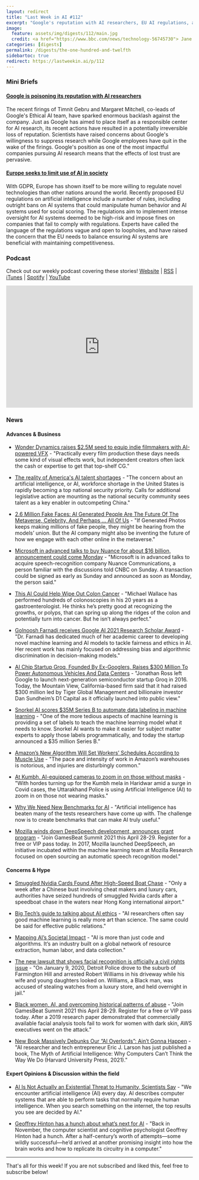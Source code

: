 ```yaml
---
layout: redirect
title: "Last Week in AI #112"
excerpt: "Google's reputation with AI researchers, EU AI regulations, and more!"
image:
  feature: assets/img/digests/112/main.jpg
  credit: <a href="https://www.bbc.com/news/technology-56745730"> Jane Wakefield / Getty Images via BBC </a>
categories: [digests]
permalink: /digests/the-one-hundred-and-twelfth
sidebartoc: true
redirect: https://lastweekin.ai/p/112
---
```


### Mini Briefs

#### [Google is poisoning its reputation with AI researchers](https://www.theverge.com/2021/4/13/22370158/google-ai-ethics-timnit-gebru-margaret-mitchell-firing-reputation)

The recent firings of Timnit Gebru and Margaret Mitchell, co-leads of Google's Ethical AI team, have sparked enormous backlash against the company. Just as Google has aimed to place itself as a responsible center for AI research, its recent actions have resulted in a potentially irreversible loss of reputation. Scientists have raised concerns about Google's willingness to suppress research while Google employees have quit in the wake of the firings. Google's position as one of the most impactful companies pursuing AI research means that the effects of lost trust are pervasive.

#### [Europe seeks to limit use of AI in society](https://www.bbc.com/news/technology-56745730)

With GDPR, Europe has shown itself to be more willing to regulate novel technologies than other nations around the world. Recently proposed EU regulations on artificial intelligence include a number of rules, including outright bans on AI systems that could manipulate human behavior and AI systems used for social scoring. The regulations aim to implement intense oversight for AI systems deemed to be high-risk and impose fines on companies that fail to comply with regulations. Experts have called the language of the regulations vague and open to loopholes, and have raised the concern that the EU needs to balance ensuring AI systems are beneficial with maintaining competitiveness.


### Podcast

Check out our weekly podcast covering these stories!
[Website](https://aitalk.podbean.com) \|
[RSS](https://feed.podbean.com/aitalk/feed.xml) \|
[iTunes](https://podcasts.apple.com/us/podcast/lets-talk-ai/id1502782720) \|
[Spotify](https://open.spotify.com/show/17HiNdxcoKJLLNibIAyUch) \|
[YouTube](https://www.youtube.com/channel/UCKARTq-t5SPMzwtft8FWwnA)
<iframe title="Let's Talk AI" id="multi_iframe" class="podcast_embed"
 src="https://www.podbean.com/media/player/multi?playlist=http%3A%2F%2Fplaylist.podbean.com%2F7703921%2Fplaylist_multi.xml&vjs=1&kdsowie31j4k1jlf913=4975ccdd28d39e38bf5a1ccaf0c6ca4337fa996b&size=430&skin=9&episode_list_bg=%23ffffff&bg_left=%23000000&bg_mid=%230c5056&bg_right=%232a1844&podcast_title_color=%23c4c4c4&episode_title_color=%23ffffff&auto=0&share=1&fonts=Helvetica&download=0&rtl=0&show_playlist_recent_number=10&pbad=1"
 scrolling="yes" allowfullscreen="" width="100%" height="330" frameborder="0"></iframe>

### News
#### Advances & Business

* [Wonder Dynamics raises $2.5M seed to equip indie filmmakers with AI-powered VFX](https://techcrunch.com/2021/04/09/wonder-dynamics-raises-2-5m-seed-to-equip-indie-filmmakers-with-ai-powered-vfx/) - "Practically every film production these days needs some kind of visual effects work, but independent creators often lack the cash or expertise to get that top-shelf CG."

* [The reality of America's AI talent shortages](https://thehill.com/opinion/technology/547418-the-reality-of-americas-ai-talent-shortages) - "The concern about an artificial intelligence, or AI, workforce shortage in the United States is rapidly becoming a top national security priority. Calls for additional legislative action are mounting as the national security community sees talent as a key enabler in outcompeting China."

* [2.6 Million Fake Faces: AI Generated People Are The Future Of The Metaverse, Celebrity, And Perhaps ... All Of Us](https://www.forbes.com/sites/johnkoetsier/2021/04/11/26-million-fake-faces-ai-generated-people-are-the-future-of-the-metaverse-celebrity-and-perhaps--all-of-us/) - "If Generated Photos keeps making millions of fake people, they might be hearing from the models’ union. But the AI company might also be inventing the future of how we engage with each other online in the metaverse."

* [Microsoft in advanced talks to buy Nuance for about $16 billion, announcement could come Monday](https://www.cnbc.com/2021/04/11/microsoft-in-advanced-talks-to-buy-speech-recognition-company-nuance.html) - "Microsoft is in advanced talks to acquire speech-recognition company Nuance Communications, a person familiar with the discussions told CNBC on Sunday. A transaction could be signed as early as Sunday and announced as soon as Monday, the person said."

* [This AI Could Help Wipe Out Colon Cancer](https://www.wired.com/story/ai-help-wipe-out-colon-cancer/) - "Michael Wallace has performed hundreds of colonoscopies in his 20 years as a gastroenterologist. He thinks he’s pretty good at recognizing the growths, or polyps, that can spring up along the ridges of the colon and potentially turn into cancer. But he isn’t always perfect."

* [Golnoosh Farnadi receives Google AI 2021 Research Scholar Award](https://mila.quebec/en/golnoosh-farnadi-receives-google-ai-2021-research-scholar-award/) - "Dr. Farnadi has dedicated much of her academic career to developing novel machine learning and AI models to tackle fairness and ethics in AI. Her recent work has mainly focused on addressing bias and algorithmic discrimination in decision-making models."

* [AI Chip Startup Groq, Founded By Ex-Googlers, Raises $300 Million To Power Autonomous Vehicles And Data Centers](https://www.forbes.com/sites/amyfeldman/2021/04/14/ai-chip-startup-groq-founded-by-ex-googlers-raises-300-million-to-power-autonomous-vehicles-and-data-centers/) - "Jonathan Ross left Google to launch next-generation semiconductor startup Groq in 2016. Today, the Mountain View, California-based firm said that it had raised $300 million led by Tiger Global Management and billionaire investor Dan Sundheim’s D1 Capital as it officially launched into public view."

* [Snorkel AI scores $35M Series B to automate data labeling in machine learning](https://techcrunch.com/2021/04/07/snorkel-ai-scores-35m-series-b-to-automate-data-labeling-in-machine-learning-apps/) - "One of the more tedious aspects of machine learning is providing a set of labels to teach the machine learning model what it needs to know. Snorkel AI wants to make it easier for subject matter experts to apply those labels programmatically, and today the startup announced a $35 million Series B."

* [Amazon’s New Algorithm Will Set Workers’ Schedules According to Muscle Use](https://www.vice.com/en/article/z3xeba/amazons-new-algorithm-will-set-workers-schedules-according-to-muscle-use) - "The pace and intensity of work in Amazon’s warehouses is notorious, and injuries are disturbingly common."

* [At Kumbh, AI-equipped cameras to zoom in on those without masks](https://indianexpress.com/article/india/at-kumbh-ai-equipped-cameras-to-zoom-in-on-those-without-masks-7269573/) - "With hordes turning up for the Kumbh mela in Haridwar amid a surge in Covid cases, the Uttarakhand Police is using Artificial Intelligence (AI) to zoom in on those not wearing masks."

* [Why We Need New Benchmarks for AI](https://www.wsj.com/articles/why-we-need-new-benchmarks-for-ai-11617634800) - "Artificial intelligence has beaten many of the tests researchers have come up with. The challenge now is to create benchmarks that can make AI truly useful."

* [Mozilla winds down DeepSpeech development, announces grant program](https://venturebeat.com/2021/04/12/mozilla-winds-down-deepspeech-development-announces-grant-program/) - "Join GamesBeat Summit 2021 this April 28-29. Register for a free or VIP pass today. In 2017, Mozilla launched DeepSpeech, an initiative incubated within the machine learning team at Mozilla Research focused on open sourcing an automatic speech recognition model."

#### Concerns & Hype

* [Smuggled Nvidia Cards Found After High-Speed Boat Chase](https://kotaku.com/smuggled-nvidia-cards-found-after-high-speed-boat-chase-1846639727) - "Only a week after a Chinese bust involving cheat makers and luxury cars, authorities have seized hundreds of smuggled Nvidia cards after a speedboat chase in the waters near Hong Kong international airport."

* [Big Tech’s guide to talking about AI ethics](https://www.technologyreview.com/2021/04/13/1022568/big-tech-ai-ethics-guide/) - "AI researchers often say good machine learning is really more art than science. The same could be said for effective public relations."

* [Mapping AI’s Societal Impact](https://hbr.org/podcast/2021/04/mapping-ais-societal-impact) - "AI is more than just code and algorithms. It’s an industry built on a global network of resource extraction, human labor, and data collection."

* [The new lawsuit that shows facial recognition is officially a civil rights issue](https://www.technologyreview.com/2021/04/14/1022676/robert-williams-facial-recognition-lawsuit-aclu-detroit-police/) - "On January 9, 2020, Detroit Police drove to the suburb of Farmington Hill and arrested Robert Williams in his driveway while his wife and young daughters looked on. Williams, a Black man, was accused of stealing watches from a luxury store, and held overnight in jail."

* [Black women, AI, and overcoming historical patterns of abuse](https://venturebeat.com/2021/04/10/black-women-ai-and-historical-patterns-of-abuse/) - "Join GamesBeat Summit 2021 this April 28-29. Register for a free or VIP pass today. After a 2019 research paper demonstrated that commercially available facial analysis tools fail to work for women with dark skin, AWS executives went on the attack."

* [New Book Massively Debunks Our “AI Overlords”: Ain’t Gonna Happen](https://mindmatters.ai/2021/04/new-book-massively-debunks-our-ai-overlords-aint-gonna-happen/) - "AI researcher and tech entrepreneur Eric J. Larson has just published a book, The Myth of Artificial Intelligence: Why Computers Can’t Think the Way We Do (Harvard University Press, 2021)."

#### Expert Opinions & Discussion within the field

* [AI Is Not Actually an Existential Threat to Humanity, Scientists Say](https://www.sciencealert.com/here-s-why-ai-is-not-an-existential-threat-to-humanity) - "We encounter artificial intelligence (AI) every day. AI describes computer systems that are able to perform tasks that normally require human intelligence. When you search something on the internet, the top results you see are decided by AI."

* [Geoffrey Hinton has a hunch about what’s next for AI](https://www.technologyreview.com/2021/04/16/1021871/geoffrey-hinton-glom-godfather-ai-neural-networks/) - "Back in November, the computer scientist and cognitive psychologist Geoffrey Hinton had a hunch. After a half-century’s worth of attempts—some wildly successful—he’d arrived at another promising insight into how the brain works and how to replicate its circuitry in a computer."

<hr>

That's all for this week! If you are not subscribed and liked this, feel free to subscribe below!
